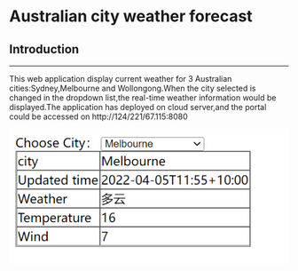 # Australian city weather forecast

## Introduction
---
This web application display current weather for 3 Australian cities:Sydney,Melbourne and Wollongong.When the city selected is changed in the dropdown list,the real-time weather information would be displayed.The application has deployed on cloud server,and the portal could be accessed on http://124/221/67.115:8080

![image](https://github.com/wzmhappyboy/weatherforecast/blob/master/src/main/resources/static/weather.png)


<style>
h1 {
    border-bottom: none
}
</style
